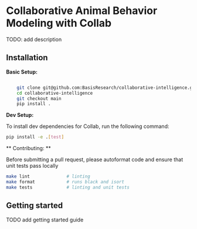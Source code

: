 

Collaborative Animal Behavior Modeling with Collab
===================================================



TODO: add description


Installation
------------

**Basic Setup:**

```sh

    git clone git@github.com:BasisResearch/collaborative-intelligence.git
    cd collaborative-intelligence
    git checkout main
    pip install .
```

**Dev Setup:**

To install dev dependencies for Collab, run the following command:

```sh
pip install -e .[test]
```

** Contributing: **

Before submitting a pull request, please autoformat code and ensure that unit tests pass locally

```sh
make lint              # linting
make format            # runs black and isort
make tests             # linting and unit tests
```

## Getting started


TODO add getting started guide